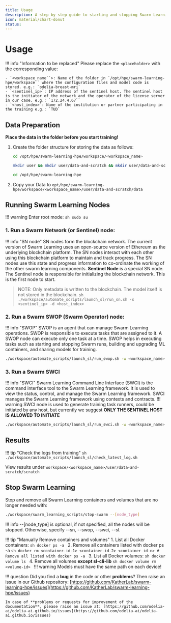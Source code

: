 ```yaml
---
title: Usage
description: A step by step guide to starting and stopping Swarm Learning after setup.
icon: material/chart-donut
status: 
---
```


# Usage

!!! info "Information to be replaced"
    Please replace the `<placeholder>` with the corresponding value:

    - `<workspace_name``>: Name of the folder in `/opt/hpe/swarm-learning-hpe/workspace`` where the configuration files and model code is stored. e.g.: `odelia-breast-mri`
    - `<sentinel_ip>`: IP address of the sentinel host. The sentinel host is the initiator of the network and the operator of the license server in our case. e.g.: `172.24.4.67``
    - `<host_index>`: Name of the institution or partner participating in the training e.g.: `TUD`

## Data Preparation

**Place the data in the folder before you start training!**

1. Create the folder structure for storing the data as follows:
    ```sh
    cd /opt/hpe/swarm-learning-hpe/workspace/<workspace_name>
    ```
    ```sh
    mkdir user && mkdir user/data-and-scratch && mkdir user/data-and-scratch/data && mkdir user/data-and-scratch/scratch && chmod 777 -R /opt/hpe
    ```
    ```sh
    cd /opt/hpe/swarm-learning-hpe
    ```

2. Copy your Data to `opt/hpe/swarm-learning-hpe/workspace/<workspace_name>/user/data-and-scratch/data`

## Running Swarm Learning Nodes

!!! warning
    Enter root mode:
    ```sh
    sudo su
    ```

### 1. Run a Swarm Network (or Sentinel) node:
!!! info "SN node"
    SN nodes form the blockchain network. The current version of Swarm Learning uses an open-source version of Ethereum as the underlying blockchain platform. The SN nodes interact with each other using this blockchain platform to maintain and track progress. The SN nodes use this state and progress information to co-ordinate the working of the other swarm learning components. **Sentinel Node** is a special SN node. The Sentinel node is responsible for initializing the blockchain network. This is the first node to start.

   >NOTE: Only metadata is written to the blockchain. The model itself is not stored in the blockchain.
    ```sh
    ./workspace/automate_scripts/launch_sl/run_sn.sh -s <sentinel_ip> -d <host_index>
    ```

### 2. Run a Swarm SWOP (Swarm Operator) node:
!!! info "SWOP"
    SWOP is an agent that can manage Swarm Learning operations. SWOP is responsible to execute tasks that are assigned to it. A SWOP node can execute only one task at a time. SWOP helps in executing tasks such as starting and stopping Swarm runs, building and upgrading ML containers, and sharing models for training.

```sh
./workspace/automate_scripts/launch_sl/run_swop.sh -w <workspace_name> -s <sentinel_ip>  -d <host_index>
```

### 3. Run a Swarm SWCI 
!!! info "SWCI"
    Swarm Learning Command Line Interface (SWCI) is the command interface tool to the Swarm Learning framework. It is used to view the status, control, and manage the Swarm Learning framework. SWCI manages the Swarm Learning framework using contexts and contracts.
!!! warning 
    SWCI node is used to generate training task runners, could be initiated by any host, but currently we suggest **ONLY THE SENTINEL HOST IS ALLOWED TO INITIATE**
```sh
./workspace/automate_scripts/launch_sl/run_swci.sh -w <workspace_name> -s <sentinel_ip>  -d <host_index>
```

## Results
!!! tip "Check the logs from training"
    ```sh
    ./workspace/automate_scripts/launch_sl/check_latest_log.sh
    ```

View results under `workspace/<workspace_name>/user/data-and-scratch/scratch`

## Stop Swarm Learning

Stop and remove all Swarm Learning containers and volumes that are no longer needed with: 
```sh
./workspace/swarm_learning_scripts/stop-swarm --[node_type]
```
!!! info
    --[node_type] is optional, if not specified, all the nodes will be stopped. Otherwise, specify --sn, --swop, --swci, --sl.

!!! tip "Manually Remove containers and volumes"
    1. List all Docker containers:
    ```sh
    docker ps -a
    ```
    2. Remove all containers listed with docker ps -a
    ```sh
    docker rm <container-id-1> <container-id-2> <container-id-n> # Remove all listed with docker ps -a
    ```
    3. List all Docker volumes:
    ```sh
    docker volume ls
    ```
    4. Remove all volumes **except sl-cli-lib**
    ```sh
    docker volume rm <volume-id>
    ```
!!! warning
    Models must have the same path on each device!

!!! question
    Did you find a **bug** in the code or other **problems**? Then raise an issue in our Github repository: [https://github.com/KatherLab/swarm-learning-hpe/issues](https://github.com/KatherLab/swarm-learning-hpe/issues)

    In case of **problems or requests for improvement of the documentation**, please raise an issue at: [https://github.com/odelia-ai/odelia-ai.github.io/issues](https://github.com/odelia-ai/odelia-ai.github.io/issues)